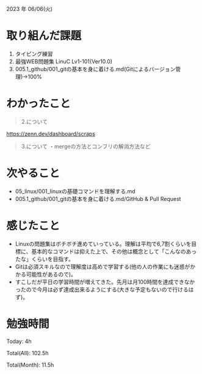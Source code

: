 2023 年 06/06(火)

# 取り組んだ課題

1. タイピング練習
1. 最強WEB問題集 LinuC Lv1-101(Ver10.0)
2. 005.1_github/001_gitの基本を身に着ける.md(Gitによるバージョン管理)→100%

# わかったこと

> 2.について
> 
https://zenn.dev/dashboard/scraps

> 3.について
・mergeの方法とコンフリの解消方法など

# 次やること

* 05_linux/001_linuxの基礎コマンドを理解する.md
* 005.1_github/001_gitの基本を身に着ける.md/GitHub & Pull Request

# 感じたこと

* Linuxの問題集はボチボチ進めていっている。理解は平均で6,7割くらいを目標に、基本的なコマンドは抑えた上で、その他は概念として「こんなのあったな」くらいを目指す。
* Gitは必須スキルなので理解度は高めで学習する(他の人の作業にも迷惑がかかる可能性があるので)。
* すこしだが平日の学習時間が増えてきた。先月は月100時間を達成できなかったので今月は必ず達成出来るようにする(大きな予定もないので行けるはず)。

# 勉強時間

Today: 4h

Total(All): 102.5h

Total(Month): 11.5h

